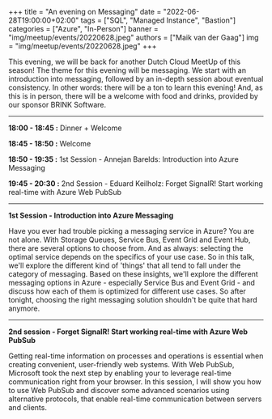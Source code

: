 +++
title = "An evening on Messaging"
date = "2022-06-28T19:00:00+02:00"
tags = ["SQL", "Managed Instance", "Bastion"]
categories = ["Azure", "In-Person"]
banner = "img/meetup/events/20220628.jpeg"
authors = ["Maik van der Gaag"]
img = "img/meetup/events/20220628.jpeg"
+++

This evening, we will be back for another Dutch Cloud MeetUp of this season! The theme for this evening will be messaging. We start with an introduction into messaging, followed by an in-depth session about eventual consistency. In other words: there will be a ton to learn this evening! And, as this is in person, there will be a welcome with food and drinks, provided by our sponsor BRINK Software.

---

**18:00 - 18:45 :** Dinner + Welcome

**18:45 - 18:50 :** Welcome

**18:50 - 19:35 :** 1st Session - Annejan Barelds: Introduction into Azure Messaging

**19:45 - 20:30 :** 2nd Session - Eduard Keilholz: Forget SignalR! Start working real-time with Azure Web PubSub

---

**1st Session - Introduction into Azure Messaging**

Have you ever had trouble picking a messaging service in Azure? You are not alone. With Storage Queues, Service Bus, Event Grid and Event Hub, there are several options to choose from. And as always: selecting the optimal service depends on the specifics of your use case. So in this talk, we'll explore the different kind of 'things' that all tend to fall under the category of messaging. Based on these insights, we'll explore the different messaging options in Azure - especially Service Bus and Event Grid - and discuss how each of them is optimized for different use cases. So after tonight, choosing the right messaging solution shouldn't be quite that hard anymore.

---

**2nd session - Forget SignalR! Start working real-time with Azure Web PubSub**

Getting real-time information on processes and operations is essential when creating convenient, user-friendly web systems. With Web PubSub, Microsoft took the next step by enabling your to leverage real-time communication right from your browser. In this session, I will show you how to use Web PubSub and discover some advanced scenarios using alternative protocols, that enable real-time communication between servers and clients.